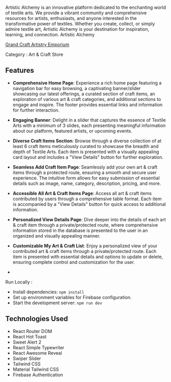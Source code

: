  Artistic Alchemy is an innovative platform dedicated to the enchanting world of textile arts. We provide a vibrant community and comprehensive resources for artists, enthusiasts, and anyone interested in the transformative power of textiles. Whether you create, collect, or simply admire textile art, Artistic Alchemy is your destination for inspiration, learning, and connection.
  Artistic Alchemy

 
[Grand Craft Artistry Emporium](https://artistic-alchemy.web.app/)
<!-- 
Category : Textile Arts -->
Category : Art & Craft Store 

<!-- ## B9 A10 Type-02 Requirements
This project fulfills the requirements of the "B9 A10 Type-02" category. -->

## Features

- **Comprehensive Home Page**: Experience a rich home page featuring a navigation bar for easy browsing, a captivating banner/slider showcasing our latest offerings, a curated section of craft items, an exploration of various art & craft categories, and additional sections to engage and inspire. The footer provides essential links and information for further interaction.

- **Engaging Banner**: Delight in a slider that captures the essence of Textile Arts with a minimum of 3 slides, each presenting meaningful information about our platform, featured artists, or upcoming events.

- **Diverse Craft Items Section**: Browse through a diverse collection of at least 6 craft items meticulously curated to showcase the breadth and depth of Textile Arts. Each item is presented with a visually appealing card layout and includes a "View Details" button for further exploration.

- **Seamless Add Craft Item Page**: Seamlessly add your own art & craft items through a protected route, ensuring a smooth and secure user experience. The intuitive form allows for easy submission of essential details such as image, name, category, description, pricing, and more.

- **Accessible All Art & Craft Items Page**: Access all art & craft items contributed by users through a comprehensive table format. Each item is accompanied by a "View Details" button for quick access to additional information.

- **Personalized View Details Page**: Dive deeper into the details of each art & craft item through a private/protected route, where comprehensive information stored in the database is presented to the user in an organized and visually appealing manner.

- **Customizable My Art & Craft List**: Enjoy a personalized view of your contributed art & craft items through a private/protected route. Each item is presented with essential details and options to update or delete, ensuring complete control and customization for the user.
- 
Run Locally :
- Install dependencies: `npm install` 
-  Set up environment variables for Firebase configuration.
- Start the development server: `npm run dev`

## Technologies Used

- React Router DOM
- React Hot Toast
- Sweet Alert 2
- React Simple Typewriter
- React Awesome Reveal
- Swiper Slider
- Tailwind CSS
- Material Tailwind CSS
- Firebase Authentication




